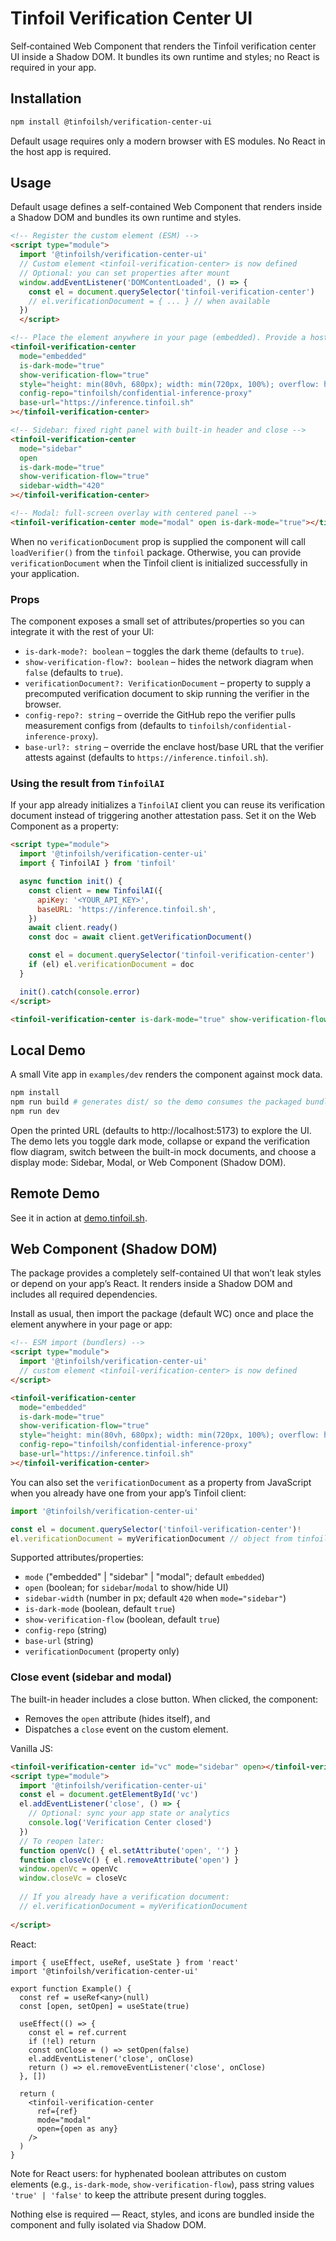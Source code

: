 # Tinfoil Verification Center UI

Self‑contained Web Component that renders the Tinfoil verification center UI inside a Shadow DOM. It bundles its own runtime and styles; no React is required in your app.

## Installation

```bash
npm install @tinfoilsh/verification-center-ui
```

Default usage requires only a modern browser with ES modules. No React in the host app is required.

## Usage

Default usage defines a self-contained Web Component that renders inside a Shadow DOM and bundles its own runtime and styles.

```html
<!-- Register the custom element (ESM) -->
<script type="module">
  import '@tinfoilsh/verification-center-ui'
  // Custom element <tinfoil-verification-center> is now defined
  // Optional: you can set properties after mount
  window.addEventListener('DOMContentLoaded', () => {
    const el = document.querySelector('tinfoil-verification-center')
    // el.verificationDocument = { ... } // when available
  })
  </script>

<!-- Place the element anywhere in your page (embedded). Provide a host height. -->
<tinfoil-verification-center
  mode="embedded"
  is-dark-mode="true"
  show-verification-flow="true"
  style="height: min(80vh, 680px); width: min(720px, 100%); overflow: hidden; border-radius: 8px;"
  config-repo="tinfoilsh/confidential-inference-proxy"
  base-url="https://inference.tinfoil.sh"
></tinfoil-verification-center>

<!-- Sidebar: fixed right panel with built-in header and close -->
<tinfoil-verification-center
  mode="sidebar"
  open
  is-dark-mode="true"
  show-verification-flow="true"
  sidebar-width="420"
></tinfoil-verification-center>

<!-- Modal: full-screen overlay with centered panel -->
<tinfoil-verification-center mode="modal" open is-dark-mode="true"></tinfoil-verification-center>
```

When no `verificationDocument` prop is supplied the component will call `loadVerifier()` from the `tinfoil` package. Otherwise, you can provide `verificationDocument` when the Tinfoil client is initialized successfully in your application.

### Props

The component exposes a small set of attributes/properties so you can integrate it with the rest of your UI:

- `is-dark-mode?: boolean` – toggles the dark theme (defaults to `true`).
- `show-verification-flow?: boolean` – hides the network diagram when `false` (defaults to `true`).
- `verificationDocument?: VerificationDocument` – property to supply a precomputed verification document to skip running the verifier in the browser.
- `config-repo?: string` – override the GitHub repo the verifier pulls measurement configs from (defaults to `tinfoilsh/confidential-inference-proxy`).
- `base-url?: string` – override the enclave host/base URL that the verifier attests against (defaults to `https://inference.tinfoil.sh`).

### Using the result from `TinfoilAI`

If your app already initializes a `TinfoilAI` client you can reuse its verification document instead of triggering another attestation pass. Set it on the Web Component as a property:

```html
<script type="module">
  import '@tinfoilsh/verification-center-ui'
  import { TinfoilAI } from 'tinfoil'

  async function init() {
    const client = new TinfoilAI({
      apiKey: '<YOUR_API_KEY>',
      baseURL: 'https://inference.tinfoil.sh',
    })
    await client.ready()
    const doc = await client.getVerificationDocument()

    const el = document.querySelector('tinfoil-verification-center')
    if (el) el.verificationDocument = doc
  }

  init().catch(console.error)
</script>

<tinfoil-verification-center is-dark-mode="true" show-verification-flow="true"></tinfoil-verification-center>
```

## Local Demo

A small Vite app in `examples/dev` renders the component against mock data.

```bash
npm install
npm run build # generates dist/ so the demo consumes the packaged bundle
npm run dev
```

Open the printed URL (defaults to http://localhost:5173) to explore the UI. The demo lets you toggle dark mode, collapse or expand the verification flow diagram, switch between the built-in mock documents, and choose a display mode: Sidebar, Modal, or Web Component (Shadow DOM).

## Remote Demo

See it in action at [demo.tinfoil.sh](https://demo.tinfoil.sh).

## Web Component (Shadow DOM)

The package provides a completely self-contained UI that won’t leak styles or depend on your app’s React. It renders inside a Shadow DOM and includes all required dependencies.

Install as usual, then import the package (default WC) once and place the element anywhere in your page or app:

```html
<!-- ESM import (bundlers) -->
<script type="module">
  import '@tinfoilsh/verification-center-ui'
  // custom element <tinfoil-verification-center> is now defined
</script>

<tinfoil-verification-center
  mode="embedded"
  is-dark-mode="true"
  show-verification-flow="true"
  style="height: min(80vh, 680px); width: min(720px, 100%); overflow: hidden; border-radius: 8px;"
  config-repo="tinfoilsh/confidential-inference-proxy"
  base-url="https://inference.tinfoil.sh"
></tinfoil-verification-center>
```

You can also set the `verificationDocument` as a property from JavaScript when you already have one from your app’s Tinfoil client:

```ts
import '@tinfoilsh/verification-center-ui'

const el = document.querySelector('tinfoil-verification-center')!
el.verificationDocument = myVerificationDocument // object from tinfoil client
```

Supported attributes/properties:
- `mode` ("embedded" | "sidebar" | "modal"; default `embedded`)
- `open` (boolean; for `sidebar`/`modal` to show/hide UI)
- `sidebar-width` (number in px; default `420` when `mode="sidebar"`)
- `is-dark-mode` (boolean, default `true`)
- `show-verification-flow` (boolean, default `true`)
- `config-repo` (string)
- `base-url` (string)
- `verificationDocument` (property only)

### Close event (sidebar and modal)

The built-in header includes a close button. When clicked, the component:
- Removes the `open` attribute (hides itself), and
- Dispatches a `close` event on the custom element.

Vanilla JS:

```html
<tinfoil-verification-center id="vc" mode="sidebar" open></tinfoil-verification-center>
<script type="module">
  import '@tinfoilsh/verification-center-ui'
  const el = document.getElementById('vc')
  el.addEventListener('close', () => {
    // Optional: sync your app state or analytics
    console.log('Verification Center closed')
  })
  // To reopen later:
  function openVc() { el.setAttribute('open', '') }
  function closeVc() { el.removeAttribute('open') }
  window.openVc = openVc
  window.closeVc = closeVc
  
  // If you already have a verification document:
  // el.verificationDocument = myVerificationDocument
  
</script>
```

React:

```tsx
import { useEffect, useRef, useState } from 'react'
import '@tinfoilsh/verification-center-ui'

export function Example() {
  const ref = useRef<any>(null)
  const [open, setOpen] = useState(true)

  useEffect(() => {
    const el = ref.current
    if (!el) return
    const onClose = () => setOpen(false)
    el.addEventListener('close', onClose)
    return () => el.removeEventListener('close', onClose)
  }, [])

  return (
    <tinfoil-verification-center
      ref={ref}
      mode="modal"
      open={open as any}
    />
  )
}
```

Note for React users: for hyphenated boolean attributes on custom elements (e.g., `is-dark-mode`, `show-verification-flow`), pass string values `'true' | 'false'` to keep the attribute present during toggles.

Nothing else is required — React, styles, and icons are bundled inside the component and fully isolated via Shadow DOM.

